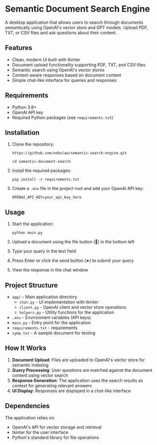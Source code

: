 # Semantic Document Search Engine

A desktop application that allows users to search through documents semantically using OpenAI's vector store and GPT models. Upload PDF, TXT, or CSV files and ask questions about their content.

## Features

- Clean, modern UI built with tkinter
- Document upload functionality supporting PDF, TXT, and CSV files
- Semantic search using OpenAI's vector stores
- Context-aware responses based on document content
- Simple chat-like interface for queries and responses


## Requirements

- Python 3.8+
- OpenAI API key
- Required Python packages (see `requirements.txt`)

## Installation


1. Clone the repository:
   ```
   https://github.com/nebulaw/semantic-search-engine.git

   cd semantic-document-search
   ```

2. Install the required packages:
   ```
   pip install -r requirements.txt
   ```

3. Create a `.env` file in the project root and add your OpenAI API key:
   ```
   OPENAI_API_KEY=your_api_key_here
   ```

## Usage

1. Start the application:
   ```
   python main.py
   ```

2. Upload a document using the file button (📁) in the bottom left
3. Type your query in the text field
4. Press Enter or click the send button (➤) to submit your query
5. View the response in the chat window

## Project Structure


- `app/` - Main application directory
  - `chat.py` - UI implementation with tkinter
  - `client.py` - OpenAI client and vector store operations
  - `helpers.py` - Utility functions for the application
- `.env` - Environment variables (API keys)
- `main.py` - Entry point for the application
- `requirements.txt` - requirements
- `symp.txt` - A sample document for testing

## How It Works

1. **Document Upload**: Files are uploaded to OpenAI's vector store for semantic indexing
2. **Query Processing**: User questions are matched against the document content using vector search
3. **Response Generation**: The application uses the search results as context for generating relevant answers
4. **UI Display**: Responses are displayed in a chat-like interface

## Dependencies

The application relies on:
- OpenAI's API for vector storage and retrieval
- tkinter for the user interface
- Python's standard library for file operations

